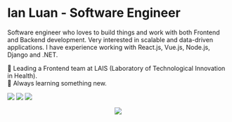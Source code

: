# Ian Luan - Software Engineer

Software engineer who loves to build things and work with both Frontend and Backend development. Very interested in scalable and data-driven applications. I have experience working with React.js, Vue.js, Node.js, Django and .NET.


🏢 Leading a Frontend team at LAIS (Laboratory of Technological Innovation in Health).\
🌱 Always learning something new.


 
[<img src="https://img.shields.io/badge/linkedin-%230077B5.svg?&style=for-the-badge&logo=linkedin&logoColor=white" />](https://www.linkedin.com/in/ianluan/)
[<img src="https://img.shields.io/badge/twitter-%231DA1F2.svg?&style=for-the-badge&logo=twitter&logoColor=white" />](https://twitter/ianluan)
[<img src="https://img.shields.io/badge/IanLuan%237335-7289DA?style=for-the-badge&logo=discord&logoColor=white" />](https://discord.com)

<p style="text-align: center">
  <img src="https://github-readme-stats.vercel.app/api?username=IanLuan&theme=radical&line_height=22">
</p>
